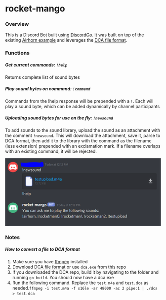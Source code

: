 # rocket-mango
### Overview
This is a Discord Bot built using [DiscordGo](https://github.com/bwmarrin/discordgo). It was built on top of the existing [Airhorn example](https://github.com/bwmarrin/discordgo/tree/master/examples/airhorn) and leverages the [DCA file format](https://github.com/bwmarrin/dca).

### Functions
##### Get current commands: `!help`
Returns complete list of sound bytes

##### Play sound bytes on command: `!command`
Commands from the !help response will be prepended with a `!`. Each will play a sound byte, which can be added dynamically by channel participants

##### Uploading sound bytes for use on the fly: `!newsound`
To add sounds to the sound library, upload the sound as an attachment with the comment `!newsound`. This will download the attachment, save it, parse to DCA format, then add it to the library with the command as the filename (less extension) prepended with an exclamation mark. If a filename overlaps with an existing command, it will be rejected.

![Example of successful addition of new sound](https://github.com/pmccau/rocket-mango/blob/master/assets/upload-example.PNG)

### Notes

##### How to convert a file to DCA format
1. Make sure you have [ffmpeg](https://www.ffmpeg.org/download.html) installed
2. Download [DCA file format](https://github.com/bwmarrin/dca) or use `dca.exe` from this repo
3. If you downloaded the DCA repo, build it by navigating to the folder and running `go build`. You should now have a dca.exe
4. Run the following command. Replace the `test.m4a` and `test.dca` as needed.`ffmpeg -i test.m4a -f s16le -ar 48000 -ac 2 pipe:1 | ./dca > test.dca`
